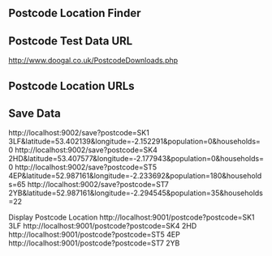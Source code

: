 Postcode Location Finder
------------------------

Postcode Test Data URL
----------------------
http://www.doogal.co.uk/PostcodeDownloads.php

Postcode Location URLs
----------------------
Save Data
---------
http://localhost:9002/save?postcode=SK1 3LF&latitude=53.402139&longitude=-2.152291&population=0&households=0
http://localhost:9002/save?postcode=SK4 2HD&latitude=53.407577&longitude=-2.177943&population=0&households=0
http://localhost:9002/save?postcode=ST5 4EP&latitude=52.987161&longitude=-2.233692&population=180&households=65
http://localhost:9002/save?postcode=ST7 2YB&latitude=52.987161&longitude=-2.294545&population=35&households=22

Display Postcode Location
http://localhost:9001/postcode?postcode=SK1 3LF
http://localhost:9001/postcode?postcode=SK4 2HD
http://localhost:9001/postcode?postcode=ST5 4EP
http://localhost:9001/postcode?postcode=ST7 2YB


